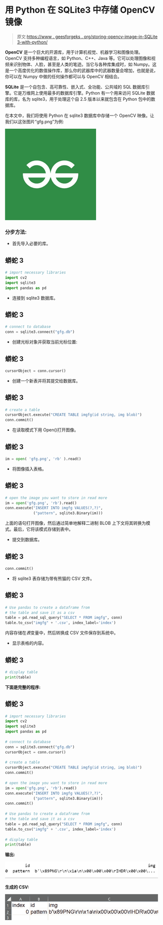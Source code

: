 # 用 Python 在 SQLite3 中存储 OpenCV 镜像

> 原文:[https://www . geesforgeks . org/storing-opencv-image-in-SQLite 3-with-python/](https://www.geeksforgeeks.org/storing-opencv-image-in-sqlite3-with-python/)

**OpenCV** 是一个巨大的开源库，用于计算机视觉、机器学习和图像处理。OpenCV 支持多种编程语言，如 Python、C++、Java 等。它可以处理图像和视频来识别物体、人脸，甚至是人类的笔迹。当它与各种库集成时，如 Numpy。这是一个高度优化的数值操作库，那么你的武器库中的武器数量会增加，也就是说，你可以在 Numpy 中做的任何操作都可以与 OpenCV 相结合。

**SQLite** 是一个自包含、高可靠性、嵌入式、全功能、公共域的 SQL 数据库引擎。它是万维网上使用最多的数据库引擎。Python 有一个用来访问 SQLite 数据库的库，名为 sqlite3，用于处理这个自 2.5 版本以来就包含在 Python 包中的数据库。

在本文中，我们将使用 Python 在 sqlite3 数据库中存储一个 OpenCV 映像。让我们以这张图片“gfg.png”为例:

![](img/e20c9c97ee357433dbfe658490538106.png)

### **分步方法:**

*   首先导入必要的库。

## 蟒蛇 3

```py
# import necessary libraries
import cv2
import sqlite3
import pandas as pd
```

*   连接到 sqlite3 数据库。

## 蟒蛇 3

```py
# connect to database
conn = sqlite3.connect("gfg.db")
```

*   创建光标对象并获取当前光标位置:

## 蟒蛇 3

```py
cursorObject = conn.cursor()
```

*   创建一个新表并将其提交给数据库。

## 蟒蛇 3

```py
# create a table
cursorObject.execute("CREATE TABLE imgfg(id string, img blob)")
conn.commit()
```

*   在读取模式下用 Open()打开图像。

## 蟒蛇 3

```py
im = open( 'gfg.png', 'rb' ).read()
```

*   将图像插入表格。

## 蟒蛇 3

```py
# open the image you want to store in read more
im = open('gfg.png', 'rb').read()
conn.execute("INSERT INTO imgfg VALUES(?,?)",
             ("pattern", sqlite3.Binary(im)))
```

上面的语句打开图像，然后通过简单地解释二进制 BLOB 上下文将其转换为模式。最后，它将该模式存储到表中。

*   提交到数据库。

## 蟒蛇 3

```py
conn.commit()
```

*   将 sqlite3 表存储为带有熊猫的 CSV 文件。

## 蟒蛇 3

```py
# Use pandas to create a dataframe from
# the table and save it as a csv
table = pd.read_sql_query("SELECT * FROM imgfg", conn)
table.to_csv("imgfg" + '.csv', index_label='index')
```

内容存储在*表*变量中，然后转换成 CSV 文件保存到系统中。

*   显示表格的内容。

## 蟒蛇 3

```py
# display table
print(table)
```

**下面是完整的程序:**

## 蟒蛇 3

```py
# import necessary libraries
import cv2
import sqlite3
import pandas as pd

# connect to database
conn = sqlite3.connect("gfg.db")
cursorObject = conn.cursor()

# create a table
cursorObject.execute("CREATE TABLE imgfg(id string, img blob)")
conn.commit()

# open the image you want to store in read more
im = open('gfg.png', 'rb').read()
conn.execute("INSERT INTO imgfg VALUES(?,?)",
             ("pattern", sqlite3.Binary(im)))
conn.commit()

# Use pandas to create a dataframe from
# the table and save it as a csv
table = pd.read_sql_query("SELECT * FROM imgfg", conn)
table.to_csv("imgfg" + '.csv', index_label='index')

# display table
print(table)
```

**输出:**

![](img/ede12cc844be4a565cf40517970c6a70.png)

**生成的 CSV:**

![](img/d0178c2c63f810605782df9efbc093e8.png)